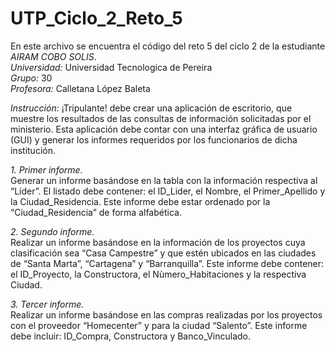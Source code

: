 # UTP_Ciclo_2_Reto_5

En este archivo se encuentra el código del reto 5 del ciclo 2 de la estudiante *AIRAM COBO SOLIS*.<br> 
*Universidad:* Universidad Tecnologica de Pereira<br>
*Grupo:* 30<br>
*Profesora:* Calletana López Baleta<br>

*Instrucción:*
¡Tripulante! debe crear una aplicación de escritorio, que muestre los resultados de las consultas de información 
solicitadas por el ministerio. Esta aplicación debe contar con una interfaz gráfica de usuario (GUI) y generar los
informes requeridos por los funcionarios de dicha institución.

*1. Primer informe.*<br>
Generar un informe basándose en la tabla con la información respectiva al “Líder”. 
El listado debe contener: el ID_Lider, el Nombre, el Primer_Apellido y la Ciudad_Residencia. 
Este informe debe estar ordenado por la “Ciudad_Residencia” de forma alfabética.

*2. Segundo informe.*<br>
Realizar un informe basándose en la información de los proyectos cuya clasificación sea “Casa Campestre” 
y que estén ubicados en las ciudades de “Santa Marta”, “Cartagena” y “Barranquilla”. 
Este informe debe contener: el ID_Proyecto, la Constructora, el Nùmero_Habitaciones y la respectiva Ciudad.

*3. Tercer informe.*<br>
Realizar un informe basándose en las compras realizadas por los proyectos con el proveedor “Homecenter” y para la ciudad “Salento”. 
Este informe debe incluir: ID_Compra, Constructora y Banco_Vinculado.

